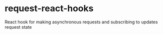 # request-react-hooks
React hook for making asynchronous requests and subscribing to updates request state
